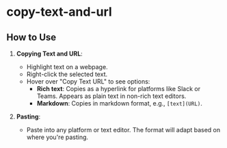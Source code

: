 # copy-text-and-url



## How to Use

1. **Copying Text and URL**:
   - Highlight text on a webpage.
   - Right-click the selected text.
   - Hover over "Copy Text URL" to see options:
     - **Rich text**: Copies as a hyperlink for platforms like Slack or Teams. Appears as plain text in non-rich text editors.
     - **Markdown**: Copies in markdown format, e.g., `[text](URL)`.

2. **Pasting**:
   - Paste into any platform or text editor. The format will adapt based on where you're pasting.
